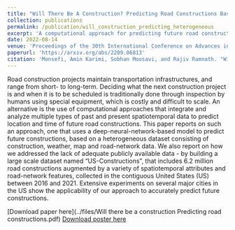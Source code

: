 ```yaml
---
title: "Will There Be A Construction? Predicting Road Constructions Based On Heterogeneous Spatiotemporal Data"
collection: publications
permalink: /publication/will_construction_predicting_heterogeneous
excerpt: 'A computational approach for predicting future road construction projects by integrating and analyzing various types of spatiotemporal data. The approach utilizes a deep-neural-network-based model trained on a large dataset called "US-Constructions," which includes 6.2 million road constructions with diverse attributes and road-network features. Experimental results demonstrate the effectiveness of the approach in accurately predicting future road constructions in several major cities in the United States.'
date: 2022-08-14
venue: 'Proceedings of the 30th International Conference on Advances in Geographic Information Systems. 2022'
paperurl: 'https://arxiv.org/abs/2209.06813'
citation: 'Monsefi, Amin Karimi, Sobhan Moosavi, and Rajiv Ramnath. "Will there be a construction? Predicting road constructions based on heterogeneous spatiotemporal data." Proceedings of the 30th International Conference on Advances in Geographic Information Systems. 2022.'
---
```

Road construction projects maintain transportation infrastructures, and range from short- to long-term. Deciding what the next construction project is and when it is to be scheduled is traditionally done through inspection by humans using special equipment, which is costly and difficult to scale. An alternative is the use of computational approaches that integrate and analyze multiple types of past and present spatiotemporal data to predict location and time of future road constructions. This paper reports on such an approach, one that uses a deep-neural-network-based model to predict future constructions, based on a heterogeneous dataset consisting of construction, weather, map and road-network data. We also report on how we addressed the lack of adequate publicly available data - by building a large scale dataset named “US-Constructions”, that includes 6.2 million road constructions augmented by a variety of spatiotemporal attributes and road-network features, collected in the contiguous United States (US) between 2016 and 2021. Extensive experiments on several major cities in the US show the applicability of our approach to accurately predict future constructions.

[Download paper here](../files/Will there be a construction Predicting road constructions.pdf)
[Download poster here](../files/RoadConstruction.pdf)
